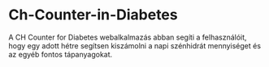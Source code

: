 # Ch-Counter-in-Diabetes
A CH Counter for Diabetes webalkalmazás abban segíti a felhasználóit, hogy egy adott hétre segítsen kiszámolni a napi szénhidrát mennyiséget és az egyéb fontos tápanyagokat. 
